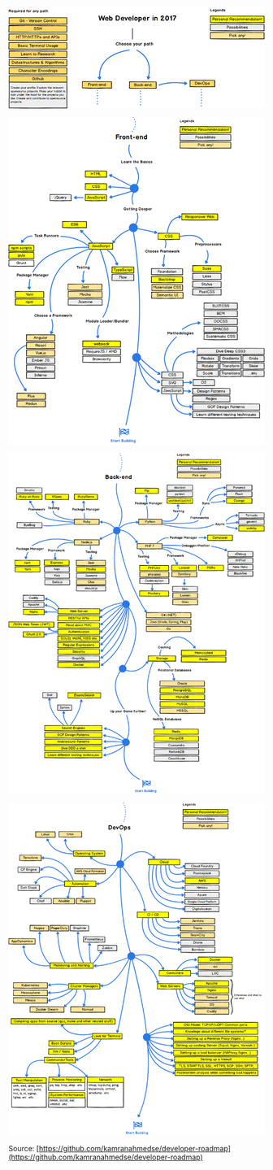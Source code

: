 
![web_dev_path_01.png](img/web_dev_path_01.png)

![web_dev_frontend.png](img/web_dev_frontend.png)

![web_dev_backend.png](img/web_dev_backend.png)

![web_dev_devops.png](img/web_dev_devops.png)


Source: [https://github.com/kamranahmedse/developer-roadmap](https://github.com/kamranahmedse/developer-roadmap)